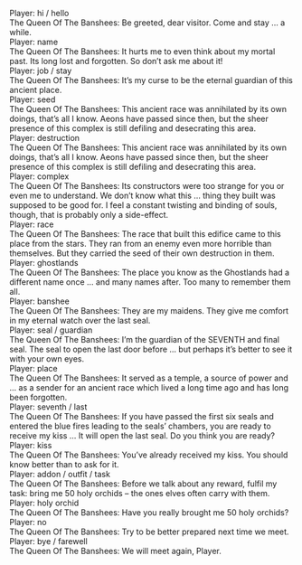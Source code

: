 Player: hi / hello  
The Queen Of The Banshees: Be greeted, dear visitor. Come and stay … a while.  
Player: name  
The Queen Of The Banshees: It hurts me to even think about my mortal past. Its long lost and forgotten. So don’t ask me about it!  
Player: job / stay  
The Queen Of The Banshees: It’s my curse to be the eternal guardian of this ancient place.  
Player: seed  
The Queen Of The Banshees: This ancient race was annihilated by its own doings, that’s all I know. Aeons have passed since then, but the sheer presence of this complex is still defiling and desecrating this area.  
Player: destruction  
The Queen Of The Banshees: This ancient race was annihilated by its own doings, that’s all I know. Aeons have passed since then, but the sheer presence of this complex is still defiling and desecrating this area.  
Player: complex  
The Queen Of The Banshees: Its constructors were too strange for you or even me to understand. We don’t know what this … thing they built was supposed to be good for. I feel a constant twisting and binding of souls, though, that is probably only a side-effect.  
Player: race  
The Queen Of The Banshees: The race that built this edifice came to this place from the stars. They ran from an enemy even more horrible than themselves. But they carried the seed of their own destruction in them.  
Player: ghostlands  
The Queen Of The Banshees: The place you know as the Ghostlands had a different name once … and many names after. Too many to remember them all.  
Player: banshee  
The Queen Of The Banshees: They are my maidens. They give me comfort in my eternal watch over the last seal.  
Player: seal / guardian  
The Queen Of The Banshees: I’m the guardian of the SEVENTH and final seal. The seal to open the last door before … but perhaps it’s better to see it with your own eyes.  
Player: place  
The Queen Of The Banshees: It served as a temple, a source of power and … as a sender for an ancient race which lived a long time ago and has long been forgotten.  
Player: seventh / last  
The Queen Of The Banshees: If you have passed the first six seals and entered the blue fires leading to the seals’ chambers, you are ready to receive my kiss … It will open the last seal. Do you think you are ready?  
Player: kiss  
The Queen Of The Banshees: You’ve already received my kiss. You should know better than to ask for it.  
Player: addon / outfit / task  
The Queen Of The Banshees: Before we talk about any reward, fulfil my task: bring me 50 holy orchids – the ones elves often carry with them.  
Player: holy orchid  
The Queen Of The Banshees: Have you really brought me 50 holy orchids?  
Player: no  
The Queen Of The Banshees: Try to be better prepared next time we meet.  
Player: bye / farewell  
The Queen Of The Banshees: We will meet again, Player.  
